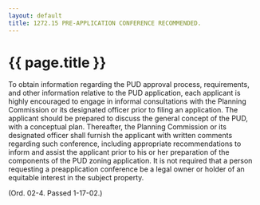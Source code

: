 ```yaml
---
layout: default 
title: 1272.15 PRE-APPLICATION CONFERENCE RECOMMENDED.
---
```


{{ page.title }}
================

To obtain information regarding the PUD approval process, requirements,
and other information relative to the PUD application, each applicant is
highly encouraged to engage in informal consultations with the Planning
Commission or its designated officer prior to filing an application. The
applicant should be prepared to discuss the general concept of the PUD,
with a conceptual plan. Thereafter, the Planning Commission or its
designated officer shall furnish the applicant with written comments
regarding such conference, including appropriate recommendations to
inform and assist the applicant prior to his or her preparation of the
components of the PUD zoning application. It is not required that a
person requesting a preapplication conference be a legal owner or holder
of an equitable interest in the subject property.

(Ord. 02-4. Passed 1-17-02.)
